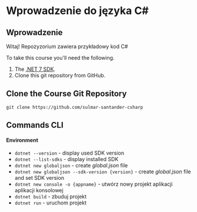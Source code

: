 # Wprowadzenie do języka C#

## Wprowadzenie

Witaj! Repozyzorium zawiera przykładowy kod C#

To take this course you'll need the following.

1. The [.NET 7 SDK](https://dotnet.microsoft.com/en-us/download/dotnet/7.0).
2. Clone this git repository from GitHub.

## Clone the Course Git Repository

```
git clone https://github.com/sulmar-santander-csharp
```

## Commands CLI

#### Environment

- `dotnet --version` - display used SDK version
- `dotnet --list-sdks` - display installed SDK
- `dotnet new globaljson` - create _global.json_ file
- `dotnet new globaljson --sdk-version {version}` - create _global.json_ file and set SDK version
- `dotnet new console -o {appname}` - utwórz nowy projekt aplikacji aplikacji konsolowej
- `dotnet build` - zbuduj projekt
- `dotnet run` - uruchom projekt


